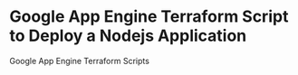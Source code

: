 # Google App Engine Terraform Script to Deploy a Nodejs Application
Google App Engine Terraform Scripts
